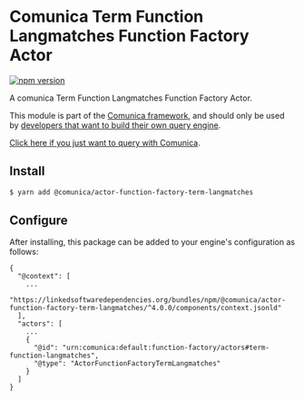 # Comunica Term Function Langmatches Function Factory Actor

[![npm version](https://badge.fury.io/js/%40comunica%2Factor-function-factory-term-function-langmatches.svg)](https://www.npmjs.com/package/@comunica/actor-function-factory-term-langmatches)

A comunica Term Function Langmatches Function Factory Actor.

This module is part of the [Comunica framework](https://github.com/comunica/comunica),
and should only be used by [developers that want to build their own query engine](https://comunica.dev/docs/modify/).

[Click here if you just want to query with Comunica](https://comunica.dev/docs/query/).

## Install

```bash
$ yarn add @comunica/actor-function-factory-term-langmatches
```

## Configure

After installing, this package can be added to your engine's configuration as follows:
```text
{
  "@context": [
    ...
    "https://linkedsoftwaredependencies.org/bundles/npm/@comunica/actor-function-factory-term-langmatches/^4.0.0/components/context.jsonld"
  ],
  "actors": [
    ...
    {
      "@id": "urn:comunica:default:function-factory/actors#term-function-langmatches",
      "@type": "ActorFunctionFactoryTermLangmatches"
    }
  ]
}
```
